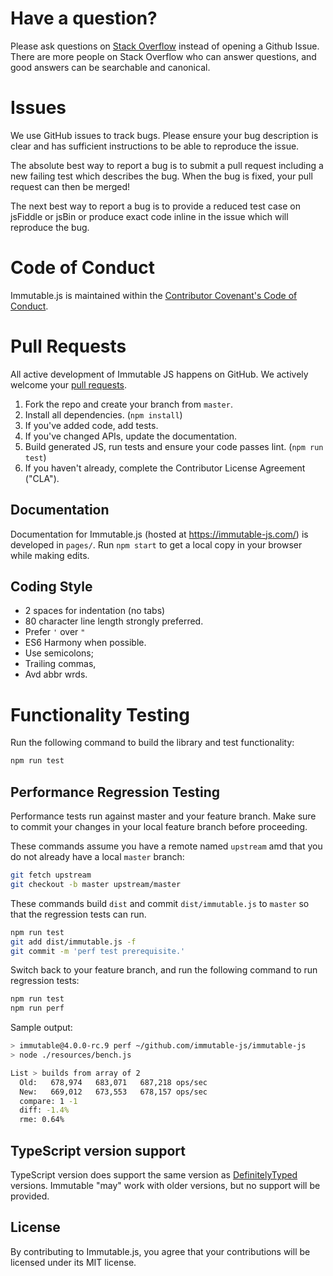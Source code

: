 # Have a question?

Please ask questions on [Stack Overflow](https://stackoverflow.com/questions/tagged/immutable.js) instead of opening a Github Issue. There are more people on Stack Overflow who
can answer questions, and good answers can be searchable and canonical.

# Issues

We use GitHub issues to track bugs. Please ensure your bug description is clear
and has sufficient instructions to be able to reproduce the issue.

The absolute best way to report a bug is to submit a pull request including a
new failing test which describes the bug. When the bug is fixed, your pull
request can then be merged!

The next best way to report a bug is to provide a reduced test case on jsFiddle
or jsBin or produce exact code inline in the issue which will reproduce the bug.

# Code of Conduct

Immutable.js is maintained within the [Contributor Covenant's Code of Conduct](https://www.contributor-covenant.org/version/2/0/code_of_conduct/).

# Pull Requests

All active development of Immutable JS happens on GitHub. We actively welcome
your [pull requests](https://help.github.com/articles/creating-a-pull-request).

1.  Fork the repo and create your branch from `master`.
2.  Install all dependencies. (`npm install`)
3.  If you've added code, add tests.
4.  If you've changed APIs, update the documentation.
5.  Build generated JS, run tests and ensure your code passes lint. (`npm run test`)
6.  If you haven't already, complete the Contributor License Agreement ("CLA").

## Documentation

Documentation for Immutable.js (hosted at https://immutable-js.com/)
is developed in `pages/`. Run `npm start` to get a local copy in your browser
while making edits.

## Coding Style

- 2 spaces for indentation (no tabs)
- 80 character line length strongly preferred.
- Prefer `'` over `"`
- ES6 Harmony when possible.
- Use semicolons;
- Trailing commas,
- Avd abbr wrds.

# Functionality Testing

Run the following command to build the library and test functionality:

```bash
npm run test
```

## Performance Regression Testing

Performance tests run against master and your feature branch.
Make sure to commit your changes in your local feature branch before proceeding.

These commands assume you have a remote named `upstream` amd that you do not already have a local `master` branch:

```bash
git fetch upstream
git checkout -b master upstream/master
```

These commands build `dist` and commit `dist/immutable.js` to `master` so that the regression tests can run.
```bash
npm run test
git add dist/immutable.js -f
git commit -m 'perf test prerequisite.'
```

Switch back to your feature branch, and run the following command to run regression tests:

```bash
npm run test
npm run perf
```

Sample output:

```bash
> immutable@4.0.0-rc.9 perf ~/github.com/immutable-js/immutable-js
> node ./resources/bench.js

List > builds from array of 2
  Old:   678,974   683,071   687,218 ops/sec
  New:   669,012   673,553   678,157 ops/sec
  compare: 1 -1
  diff: -1.4%
  rme: 0.64%
```

## TypeScript version support 

TypeScript version does support the same version as [DefinitelyTyped](https://github.com/DefinitelyTyped/DefinitelyTyped) versions. Immutable "may" work with older versions, but no support will be provided. 

## License

By contributing to Immutable.js, you agree that your contributions will be
licensed under its MIT license.
